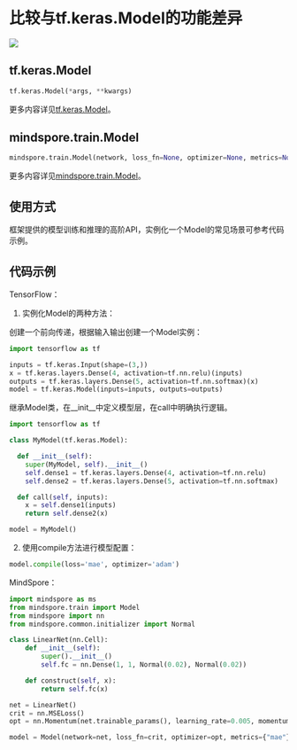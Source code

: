 # 比较与tf.keras.Model的功能差异

<a href="https://gitee.com/mindspore/docs/blob/master/docs/mindspore/source_zh_cn/note/api_mapping/tensorflow_diff/Model.md " target="_blank"><img src="https://mindspore-website.obs.cn-north-4.myhuaweicloud.com/website-images/master/resource/_static/logo_source.png"></a>

## tf.keras.Model

```python
tf.keras.Model(*args, **kwargs)
```

更多内容详见[tf.keras.Model](https://www.tensorflow.org/versions/r1.15/api_docs/python/tf/keras/Model)。

## mindspore.train.Model

```python
mindspore.train.Model(network, loss_fn=None, optimizer=None, metrics=None, eval_network=None, eval_indexes=None, amp_level="O0", boost_level="O0", **kwargs)
```

更多内容详见[mindspore.train.Model](https://www.mindspore.cn/docs/en/master/api_python/train/mindspore.train.Model.html#mindspore.train.Model)。

## 使用方式

框架提供的模型训练和推理的高阶API，实例化一个Model的常见场景可参考代码示例。

## 代码示例

TensorFlow：

1. 实例化Model的两种方法：

  创建一个前向传递，根据输入输出创建一个Model实例：

  ```python
  import tensorflow as tf

  inputs = tf.keras.Input(shape=(3,))
  x = tf.keras.layers.Dense(4, activation=tf.nn.relu)(inputs)
  outputs = tf.keras.layers.Dense(5, activation=tf.nn.softmax)(x)
  model = tf.keras.Model(inputs=inputs, outputs=outputs)
  ```

  继承Model类，在__init__中定义模型层，在call中明确执行逻辑。

  ```python
  import tensorflow as tf

  class MyModel(tf.keras.Model):

    def __init__(self):
      super(MyModel, self).__init__()
      self.dense1 = tf.keras.layers.Dense(4, activation=tf.nn.relu)
      self.dense2 = tf.keras.layers.Dense(5, activation=tf.nn.softmax)

    def call(self, inputs):
      x = self.dense1(inputs)
      return self.dense2(x)

  model = MyModel()
  ```

2. 使用compile方法进行模型配置：

 ```python
 model.compile(loss='mae', optimizer='adam')
 ```

MindSpore：

```python
import mindspore as ms
from mindspore.train import Model
from mindspore import nn
from mindspore.common.initializer import Normal

class LinearNet(nn.Cell):
    def __init__(self):
        super().__init__()
        self.fc = nn.Dense(1, 1, Normal(0.02), Normal(0.02))

    def construct(self, x):
        return self.fc(x)

net = LinearNet()
crit = nn.MSELoss()
opt = nn.Momentum(net.trainable_params(), learning_rate=0.005, momentum=0.9)

model = Model(network=net, loss_fn=crit, optimizer=opt, metrics={"mae"})
```

